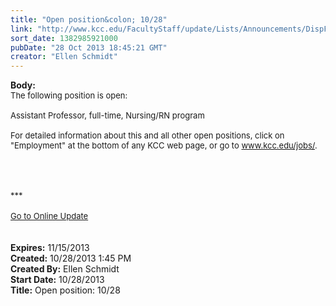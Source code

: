 ```yaml
---
title: "Open position&colon; 10/28"
link: "http://www.kcc.edu/FacultyStaff/update/Lists/Announcements/DispForm.aspx?ID=1305"
sort_date: 1382985921000
pubDate: "28 Oct 2013 18:45:21 GMT"
creator: "Ellen Schmidt"
---
```


<div><b>Body:</b> <div class="ExternalClass861D58EF22914D37AADC0BE28F9B54C3"><div>
<div>
<div><font size="2">The following position is open: </font></div><font size="2">
<div><br />
<div>Assistant Professor, full-time, Nursing/RN program</div>
<div> </div></div>
<div></div></font>
<div><font size="2"></font></div>
<div><font size="2"></font></div>
<div><font size="2">For detailed information about this and all other open positions, click on &quot;Employment&quot; at the bottom of any KCC web page, or go to </font><a href="/jobs"><font size="2">www.kcc.edu/jobs/</font></a><font size="2">.</font></div>
<div><font size="2"></font></div>
<div><font size="2"></font></div>
<div>
<div><font size="2"><br /></font></div>
<div><font size="2"></font></div>
<div><font size="2"></font></div><font size="2"></font></div>
<div><font size="2">
<div></div>
<div></div>
<div> </div>
<div><br /> </div></font>
<div><font size="2">***</font></div>
<div><font size="2"></font> </div>
<div><font size="2"></font></div>
<div><font size="2"></font></div>
<div><font size="2"></font></div>
<div><font size="2"></font></div>
<div><font size="2"></font></div>
<div><font size="2"></font></div>
<div><font size="2"></font></div>
<div><a href="/FacultyStaff/update/Pages/dailyupdate.aspx"><font size="2">Go to Online Update</font></a></div>
<div></div></div></div></div>
<div> </div>
<div> </div></div></div>
<div><b>Expires:</b> 11/15/2013</div>
<div><b>Created:</b> 10/28/2013 1:45 PM</div>
<div><b>Created By:</b> Ellen Schmidt</div>
<div><b>Start Date:</b> 10/28/2013</div>
<div><b>Title:</b> Open position: 10/28</div>
